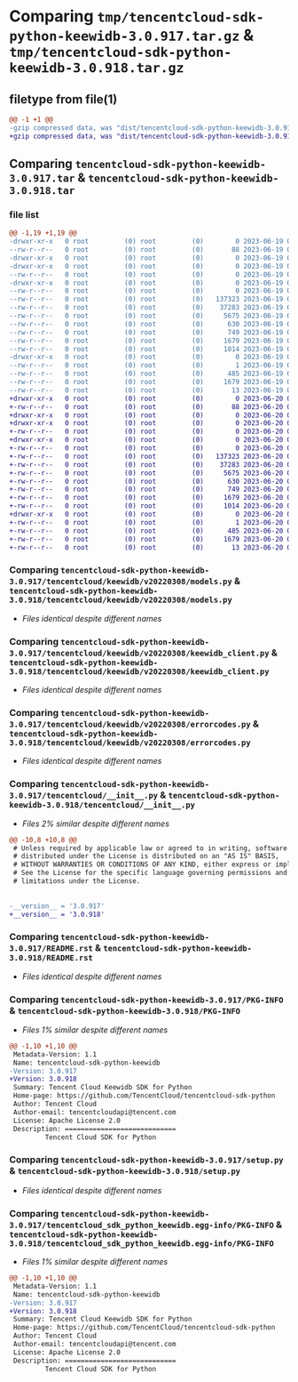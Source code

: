 # Comparing `tmp/tencentcloud-sdk-python-keewidb-3.0.917.tar.gz` & `tmp/tencentcloud-sdk-python-keewidb-3.0.918.tar.gz`

## filetype from file(1)

```diff
@@ -1 +1 @@
-gzip compressed data, was "dist/tencentcloud-sdk-python-keewidb-3.0.917.tar", last modified: Mon Jun 19 00:28:15 2023, max compression
+gzip compressed data, was "dist/tencentcloud-sdk-python-keewidb-3.0.918.tar", last modified: Tue Jun 20 02:43:16 2023, max compression
```

## Comparing `tencentcloud-sdk-python-keewidb-3.0.917.tar` & `tencentcloud-sdk-python-keewidb-3.0.918.tar`

### file list

```diff
@@ -1,19 +1,19 @@
-drwxr-xr-x   0 root         (0) root         (0)        0 2023-06-19 00:28:15.000000 tencentcloud-sdk-python-keewidb-3.0.917/
--rw-r--r--   0 root         (0) root         (0)       88 2023-06-19 00:28:15.000000 tencentcloud-sdk-python-keewidb-3.0.917/setup.cfg
-drwxr-xr-x   0 root         (0) root         (0)        0 2023-06-19 00:28:15.000000 tencentcloud-sdk-python-keewidb-3.0.917/tencentcloud/
-drwxr-xr-x   0 root         (0) root         (0)        0 2023-06-19 00:28:15.000000 tencentcloud-sdk-python-keewidb-3.0.917/tencentcloud/keewidb/
--rw-r--r--   0 root         (0) root         (0)        0 2023-06-19 00:28:15.000000 tencentcloud-sdk-python-keewidb-3.0.917/tencentcloud/keewidb/__init__.py
-drwxr-xr-x   0 root         (0) root         (0)        0 2023-06-19 00:28:15.000000 tencentcloud-sdk-python-keewidb-3.0.917/tencentcloud/keewidb/v20220308/
--rw-r--r--   0 root         (0) root         (0)        0 2023-06-19 00:28:15.000000 tencentcloud-sdk-python-keewidb-3.0.917/tencentcloud/keewidb/v20220308/__init__.py
--rw-r--r--   0 root         (0) root         (0)   137323 2023-06-19 00:28:15.000000 tencentcloud-sdk-python-keewidb-3.0.917/tencentcloud/keewidb/v20220308/models.py
--rw-r--r--   0 root         (0) root         (0)    37283 2023-06-19 00:28:15.000000 tencentcloud-sdk-python-keewidb-3.0.917/tencentcloud/keewidb/v20220308/keewidb_client.py
--rw-r--r--   0 root         (0) root         (0)     5675 2023-06-19 00:28:15.000000 tencentcloud-sdk-python-keewidb-3.0.917/tencentcloud/keewidb/v20220308/errorcodes.py
--rw-r--r--   0 root         (0) root         (0)      630 2023-06-19 00:28:15.000000 tencentcloud-sdk-python-keewidb-3.0.917/tencentcloud/__init__.py
--rw-r--r--   0 root         (0) root         (0)      749 2023-06-19 00:28:15.000000 tencentcloud-sdk-python-keewidb-3.0.917/README.rst
--rw-r--r--   0 root         (0) root         (0)     1679 2023-06-19 00:28:15.000000 tencentcloud-sdk-python-keewidb-3.0.917/PKG-INFO
--rw-r--r--   0 root         (0) root         (0)     1014 2023-06-19 00:28:15.000000 tencentcloud-sdk-python-keewidb-3.0.917/setup.py
-drwxr-xr-x   0 root         (0) root         (0)        0 2023-06-19 00:28:15.000000 tencentcloud-sdk-python-keewidb-3.0.917/tencentcloud_sdk_python_keewidb.egg-info/
--rw-r--r--   0 root         (0) root         (0)        1 2023-06-19 00:28:15.000000 tencentcloud-sdk-python-keewidb-3.0.917/tencentcloud_sdk_python_keewidb.egg-info/dependency_links.txt
--rw-r--r--   0 root         (0) root         (0)      485 2023-06-19 00:28:15.000000 tencentcloud-sdk-python-keewidb-3.0.917/tencentcloud_sdk_python_keewidb.egg-info/SOURCES.txt
--rw-r--r--   0 root         (0) root         (0)     1679 2023-06-19 00:28:15.000000 tencentcloud-sdk-python-keewidb-3.0.917/tencentcloud_sdk_python_keewidb.egg-info/PKG-INFO
--rw-r--r--   0 root         (0) root         (0)       13 2023-06-19 00:28:15.000000 tencentcloud-sdk-python-keewidb-3.0.917/tencentcloud_sdk_python_keewidb.egg-info/top_level.txt
+drwxr-xr-x   0 root         (0) root         (0)        0 2023-06-20 02:43:16.000000 tencentcloud-sdk-python-keewidb-3.0.918/
+-rw-r--r--   0 root         (0) root         (0)       88 2023-06-20 02:43:16.000000 tencentcloud-sdk-python-keewidb-3.0.918/setup.cfg
+drwxr-xr-x   0 root         (0) root         (0)        0 2023-06-20 02:43:16.000000 tencentcloud-sdk-python-keewidb-3.0.918/tencentcloud/
+drwxr-xr-x   0 root         (0) root         (0)        0 2023-06-20 02:43:16.000000 tencentcloud-sdk-python-keewidb-3.0.918/tencentcloud/keewidb/
+-rw-r--r--   0 root         (0) root         (0)        0 2023-06-20 02:43:16.000000 tencentcloud-sdk-python-keewidb-3.0.918/tencentcloud/keewidb/__init__.py
+drwxr-xr-x   0 root         (0) root         (0)        0 2023-06-20 02:43:16.000000 tencentcloud-sdk-python-keewidb-3.0.918/tencentcloud/keewidb/v20220308/
+-rw-r--r--   0 root         (0) root         (0)        0 2023-06-20 02:43:16.000000 tencentcloud-sdk-python-keewidb-3.0.918/tencentcloud/keewidb/v20220308/__init__.py
+-rw-r--r--   0 root         (0) root         (0)   137323 2023-06-20 02:43:16.000000 tencentcloud-sdk-python-keewidb-3.0.918/tencentcloud/keewidb/v20220308/models.py
+-rw-r--r--   0 root         (0) root         (0)    37283 2023-06-20 02:43:16.000000 tencentcloud-sdk-python-keewidb-3.0.918/tencentcloud/keewidb/v20220308/keewidb_client.py
+-rw-r--r--   0 root         (0) root         (0)     5675 2023-06-20 02:43:16.000000 tencentcloud-sdk-python-keewidb-3.0.918/tencentcloud/keewidb/v20220308/errorcodes.py
+-rw-r--r--   0 root         (0) root         (0)      630 2023-06-20 02:43:16.000000 tencentcloud-sdk-python-keewidb-3.0.918/tencentcloud/__init__.py
+-rw-r--r--   0 root         (0) root         (0)      749 2023-06-20 02:43:16.000000 tencentcloud-sdk-python-keewidb-3.0.918/README.rst
+-rw-r--r--   0 root         (0) root         (0)     1679 2023-06-20 02:43:16.000000 tencentcloud-sdk-python-keewidb-3.0.918/PKG-INFO
+-rw-r--r--   0 root         (0) root         (0)     1014 2023-06-20 02:43:16.000000 tencentcloud-sdk-python-keewidb-3.0.918/setup.py
+drwxr-xr-x   0 root         (0) root         (0)        0 2023-06-20 02:43:16.000000 tencentcloud-sdk-python-keewidb-3.0.918/tencentcloud_sdk_python_keewidb.egg-info/
+-rw-r--r--   0 root         (0) root         (0)        1 2023-06-20 02:43:16.000000 tencentcloud-sdk-python-keewidb-3.0.918/tencentcloud_sdk_python_keewidb.egg-info/dependency_links.txt
+-rw-r--r--   0 root         (0) root         (0)      485 2023-06-20 02:43:16.000000 tencentcloud-sdk-python-keewidb-3.0.918/tencentcloud_sdk_python_keewidb.egg-info/SOURCES.txt
+-rw-r--r--   0 root         (0) root         (0)     1679 2023-06-20 02:43:16.000000 tencentcloud-sdk-python-keewidb-3.0.918/tencentcloud_sdk_python_keewidb.egg-info/PKG-INFO
+-rw-r--r--   0 root         (0) root         (0)       13 2023-06-20 02:43:16.000000 tencentcloud-sdk-python-keewidb-3.0.918/tencentcloud_sdk_python_keewidb.egg-info/top_level.txt
```

### Comparing `tencentcloud-sdk-python-keewidb-3.0.917/tencentcloud/keewidb/v20220308/models.py` & `tencentcloud-sdk-python-keewidb-3.0.918/tencentcloud/keewidb/v20220308/models.py`

 * *Files identical despite different names*

### Comparing `tencentcloud-sdk-python-keewidb-3.0.917/tencentcloud/keewidb/v20220308/keewidb_client.py` & `tencentcloud-sdk-python-keewidb-3.0.918/tencentcloud/keewidb/v20220308/keewidb_client.py`

 * *Files identical despite different names*

### Comparing `tencentcloud-sdk-python-keewidb-3.0.917/tencentcloud/keewidb/v20220308/errorcodes.py` & `tencentcloud-sdk-python-keewidb-3.0.918/tencentcloud/keewidb/v20220308/errorcodes.py`

 * *Files identical despite different names*

### Comparing `tencentcloud-sdk-python-keewidb-3.0.917/tencentcloud/__init__.py` & `tencentcloud-sdk-python-keewidb-3.0.918/tencentcloud/__init__.py`

 * *Files 2% similar despite different names*

```diff
@@ -10,8 +10,8 @@
 # Unless required by applicable law or agreed to in writing, software
 # distributed under the License is distributed on an "AS IS" BASIS,
 # WITHOUT WARRANTIES OR CONDITIONS OF ANY KIND, either express or implied.
 # See the License for the specific language governing permissions and
 # limitations under the License.
 
 
-__version__ = '3.0.917'
+__version__ = '3.0.918'
```

### Comparing `tencentcloud-sdk-python-keewidb-3.0.917/README.rst` & `tencentcloud-sdk-python-keewidb-3.0.918/README.rst`

 * *Files identical despite different names*

### Comparing `tencentcloud-sdk-python-keewidb-3.0.917/PKG-INFO` & `tencentcloud-sdk-python-keewidb-3.0.918/PKG-INFO`

 * *Files 1% similar despite different names*

```diff
@@ -1,10 +1,10 @@
 Metadata-Version: 1.1
 Name: tencentcloud-sdk-python-keewidb
-Version: 3.0.917
+Version: 3.0.918
 Summary: Tencent Cloud Keewidb SDK for Python
 Home-page: https://github.com/TencentCloud/tencentcloud-sdk-python
 Author: Tencent Cloud
 Author-email: tencentcloudapi@tencent.com
 License: Apache License 2.0
 Description: ============================
         Tencent Cloud SDK for Python
```

### Comparing `tencentcloud-sdk-python-keewidb-3.0.917/setup.py` & `tencentcloud-sdk-python-keewidb-3.0.918/setup.py`

 * *Files identical despite different names*

### Comparing `tencentcloud-sdk-python-keewidb-3.0.917/tencentcloud_sdk_python_keewidb.egg-info/PKG-INFO` & `tencentcloud-sdk-python-keewidb-3.0.918/tencentcloud_sdk_python_keewidb.egg-info/PKG-INFO`

 * *Files 1% similar despite different names*

```diff
@@ -1,10 +1,10 @@
 Metadata-Version: 1.1
 Name: tencentcloud-sdk-python-keewidb
-Version: 3.0.917
+Version: 3.0.918
 Summary: Tencent Cloud Keewidb SDK for Python
 Home-page: https://github.com/TencentCloud/tencentcloud-sdk-python
 Author: Tencent Cloud
 Author-email: tencentcloudapi@tencent.com
 License: Apache License 2.0
 Description: ============================
         Tencent Cloud SDK for Python
```

